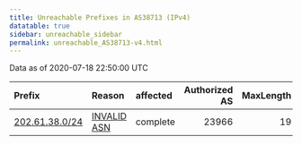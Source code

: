 ```yaml
---
title: Unreachable Prefixes in AS38713 (IPv4)
datatable: true
sidebar: unreachable_sidebar
permalink: unreachable_AS38713-v4.html
---
```


Data as of 2020-07-18 22:50:00 UTC


<div class="datatable-begin"></div>

| Prefix                                                 | Reason                                                                                                | affected   |   Authorized AS |   MaxLength | Anchor                                       |   unreachable /24s |
|:-------------------------------------------------------|:------------------------------------------------------------------------------------------------------|:-----------|----------------:|------------:|:---------------------------------------------|-------------------:|
| [202.61.38.0/24](https://stat.ripe.net/202.61.38.0/24) | [INVALID ASN](https://rpki-validator.ripe.net/announcement-preview?asn=AS38713&prefix=202.61.38.0/24) | complete   |           23966 |          19 | [APNIC](unreachable_APNIC_RPKI_Root-v4.html) |                  1 |

<div class="datatable-end"></div>